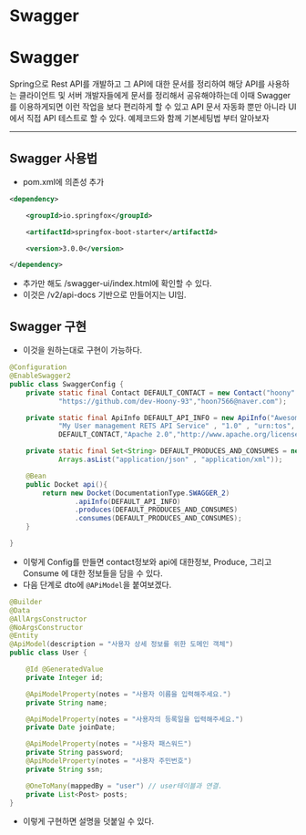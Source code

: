 # Swagger

# Swagger

Spring으로 Rest API를 개발하고 그 API에 대한 문서를 정리하여 해당 API를 사용하는 클라이언트 및 서버 개발자들에게 문서를 정리해서 공유해야하는데 이때 Swagger를 이용하게되면 이런 작업을 보다 편리하게 할 수 있고 API 문서 자동화 뿐만 아니라 UI에서 직접 API 테스트로 할 수 있다. 예제코드와 함께 기본세팅법 부터 알아보자

---

## Swagger 사용법

- pom.xml에 의존성 추가

```xml
<dependency>

    <groupId>io.springfox</groupId>

    <artifactId>springfox-boot-starter</artifactId>

    <version>3.0.0</version>

</dependency>
```

- 추가만 해도 /swagger-ui/index.html에 확인할 수 있다.
- 이것은 /v2/api-docs 기반으로 만들어지는 UI임.

## Swagger 구현

- 이것을 원하는대로 구현이 가능하다.

```java
@Configuration
@EnableSwagger2
public class SwaggerConfig {
    private static final Contact DEFAULT_CONTACT = new Contact("hoony" ,
            "https://github.com/dev-Hoony-93","hoon7566@naver.com");

    private static final ApiInfo DEFAULT_API_INFO = new ApiInfo("Awesome API Title",
            "My User management RETS API Service" , "1.0" , "urn:tos",
            DEFAULT_CONTACT,"Apache 2.0","http://www.apache.org/licenses/LICENSE-2.0", new ArrayList<>());

    private static final Set<String> DEFAULT_PRODUCES_AND_CONSUMES = new HashSet<>(
            Arrays.asList("application/json" , "application/xml"));

    @Bean
    public Docket api(){
        return new Docket(DocumentationType.SWAGGER_2)
                .apiInfo(DEFAULT_API_INFO)
                .produces(DEFAULT_PRODUCES_AND_CONSUMES)
                .consumes(DEFAULT_PRODUCES_AND_CONSUMES);
    }

}
```

- 이렇게 Config를 만들면 contact정보와 api에 대한정보, Produce, 그리고 Consume 에 대한 정보들을 담을 수 있다.
- 다음 단계로 dto에 `@APiModel`을 붙여보겠다.

```java
@Builder
@Data
@AllArgsConstructor
@NoArgsConstructor
@Entity
@ApiModel(description = "사용자 상세 정보를 위한 도메인 객체")
public class User {

    @Id @GeneratedValue
    private Integer id;

    @ApiModelProperty(notes = "사용자 이름을 입력해주세요.")
    private String name;

    @ApiModelProperty(notes = "사용자의 등록일을 입력해주세요.")
    private Date joinDate;

    @ApiModelProperty(notes = "사용자 패스워드")
    private String password;
    @ApiModelProperty(notes = "사용자 주민번호")
    private String ssn;

    @OneToMany(mappedBy = "user") // user테이블과 연결.
    private List<Post> posts;
}
```

- 이렇게 구현하면 설명을 덧붙일 수 있다.